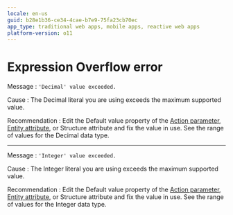 ```yaml
---
locale: en-us
guid: b28e1b36-ce34-4cae-b7e9-75fa23cb70ec
app_type: traditional web apps, mobile apps, reactive web apps
platform-version: o11
---
```


# Expression Overflow error

Message
:   `'Decimal' value exceeded.`

Cause
:   The Decimal literal you are using exceeds the maximum supported value.

Recommendation
:   Edit the Default value property of the [Action parameter](<../../../extensibility-and-integration/integration-studio/managing-extensions/action-parameter.md>), [Entity attribute](<../../../extensibility-and-integration/integration-studio/managing-extensions/entity-attribute.md>), or Structure attribute and fix the value in use. See the range of values for the Decimal data type.

---

Message
:   `'Integer' value exceeded.`

Cause
:   The Integer literal you are using exceeds the maximum supported value.

Recommendation
:   Edit the Default value property of the [Action parameter](<../../../extensibility-and-integration/integration-studio/managing-extensions/action-parameter.md>), [Entity attribute](<../../../extensibility-and-integration/integration-studio/managing-extensions/entity-attribute.md>), or Structure attribute and fix the value in use.  See the range of values for the Integer data type.
